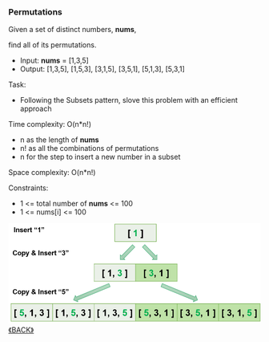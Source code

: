 ### Permutations

Given a set of distinct numbers, **nums**, 

find all of its permutations.

- Input: **nums** = [1,3,5]
- Output: [1,3,5], [1,5,3], [3,1,5], [3,5,1], [5,1,3], [5,3,1]

Task:
- Following the Subsets pattern, slove this problem with an efficient approach

Time complexity: O(n*n!)
- n as the length of **nums**
- n! as all the combinations of permutations 
- n for the step to insert a new number in a subset

Space complexity: O(n*n!)

Constraints:
- 1 <= total number of **nums** <= 100
- 1 <= nums[i] <= 100

<img src="../images/2022-07-10_002209.png" height="200">
<a class="return" href="../README.md" style="text-align:right;"> 《BACK》 </a>
